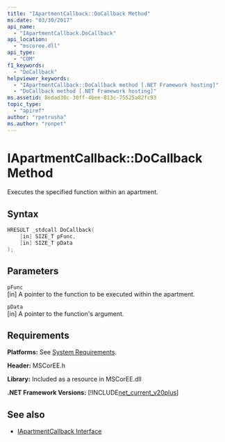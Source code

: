 ```yaml
---
title: "IApartmentCallback::DoCallback Method"
ms.date: "03/30/2017"
api_name: 
  - "IApartmentCallback.DoCallback"
api_location: 
  - "mscoree.dll"
api_type: 
  - "COM"
f1_keywords: 
  - "DoCallback"
helpviewer_keywords: 
  - "IApartmentCallback::DoCallback method [.NET Framework hosting]"
  - "DoCallback method [.NET Framework hosting]"
ms.assetid: 8edad30c-30ff-4bee-813c-75525a82fc93
topic_type: 
  - "apiref"
author: "rpetrusha"
ms.author: "ronpet"
---
```

# IApartmentCallback::DoCallback Method
Executes the specified function within an apartment.  
  
## Syntax  
  
```cpp  
HRESULT _stdcall DoCallback(  
    [in] SIZE_T pFunc,  
    [in] SIZE_T pData  
);  
```  
  
## Parameters  
 `pFunc`  
 [in] A pointer to the function to be executed within the apartment.  
  
 `pData`  
 [in] A pointer to the function's argument.  
  
## Requirements  
 **Platforms:** See [System Requirements](../../../../docs/framework/get-started/system-requirements.md).  
  
 **Header:** MSCorEE.h  
  
 **Library:** Included as a resource in MSCorEE.dll  
  
 **.NET Framework Versions:** [!INCLUDE[net_current_v20plus](../../../../includes/net-current-v20plus-md.md)]  
  
## See also

- [IApartmentCallback Interface](../../../../docs/framework/unmanaged-api/hosting/iapartmentcallback-interface.md)
